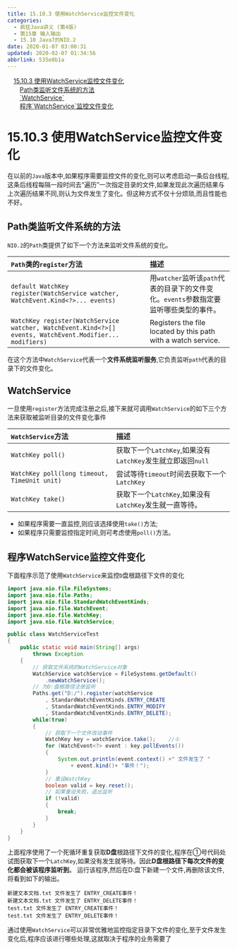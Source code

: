 ```yaml
---
title: 15.10.3 使用WatchService监控文件变化
categories: 
  - 疯狂Java讲义 (第4版)
  - 第15章 输入输出
  - 15.10 Java7的NIO.2
date: 2020-01-07 03:00:31
updated: 2020-02-07 01:34:56
abbrlink: 535e0b1a
---
```

<div id='my_toc'><a href="/JavaReadingNotes/535e0b1a/#15-10-3-使用WatchService监控文件变化" class="header_1">15.10.3 使用WatchService监控文件变化</a>&nbsp;<br><a href="/JavaReadingNotes/535e0b1a/#Path类监听文件系统的方法" class="header_2">Path类监听文件系统的方法</a>&nbsp;<br><a href="/JavaReadingNotes/535e0b1a/#-WatchService" class="header_2">`WatchService`</a>&nbsp;<br><a href="/JavaReadingNotes/535e0b1a/#程序-WatchService-监控文件变化" class="header_2">程序`WatchService`监控文件变化</a>&nbsp;<br></div>
<style>.header_1{margin-left: 1em;}.header_2{margin-left: 2em;}.header_3{margin-left: 3em;}.header_4{margin-left: 4em;}.header_5{margin-left: 5em;}.header_6{margin-left: 6em;}</style>
<!--more-->
<script>if (navigator.platform.search('arm')==-1){document.getElementById('my_toc').style.display = 'none';}var e,p = document.getElementsByTagName('p');while (p.length>0) {e = p[0];e.parentElement.removeChild(e);}</script>

<!--end-->
# 15.10.3 使用WatchService监控文件变化
在以前的`Java`版本中,如果程序需要监控文件的变化,则可以考虑启动一条后台线程,这条后线程每隔一段时间去“遍历”一次指定目录的文件,如果发现此次遍历结果与上次遍历结果不同,则认为文件发生了变化。但这种方式不仅十分烦琐,而且性能也不好。

## Path类监听文件系统的方法
`NIO.2`的`Path`类提供了如下一个方法来监听文件系统的变化。

|`Path`类的`register`方法|描述|
|:--|:--|
|`default WatchKey register(WatchService watcher, WatchEvent.Kind<?>... events)`|用`watcher`监听该`path`代表的目录下的文件变化。`events`参数指定要监听哪些类型的事件。|
|`WatchKey register(WatchService watcher, WatchEvent.Kind<?>[] events, WatchEvent.Modifier... modifiers)`|Registers the file located by this path with a watch service.|

在这个方法中`WatchService`代表一个**文件系统监听服务**,它负责监听`path`代表的目录下的文件变化。
## WatchService
一旦使用`register`方法完成注册之后,接下来就可调用`WatchService`的如下三个方法来获取被监听目录的文件变化事件

|`WatchService`方法|描述|
|:--|:--|
|`WatchKey poll()`|获取下一个`LatchKey`,如果没有`LatchKey`发生就立即返回`null`|
|`WatchKey poll(long timeout, TimeUnit unit)`|尝试等待`timeout`时间去获取下一个`LatchKey`|
|`WatchKey take()`|获取下一个`LatchKey`,如果没有`LatchKey`发生就一直等待。|

- 如果程序需要一直监控,则应该选择使用`take()`方法;
- 如果程序只需要监控指定时间,则可考虑使用`poll()`方法。

## 程序WatchService监控文件变化
下面程序示范了使用`WatchService`来监控`D`盘根路径下文件的变化
```java
import java.nio.file.FileSystems;
import java.nio.file.Paths;
import java.nio.file.StandardWatchEventKinds;
import java.nio.file.WatchEvent;
import java.nio.file.WatchKey;
import java.nio.file.WatchService;

public class WatchServiceTest
{
    public static void main(String[] args)
        throws Exception
    {
        // 获取文件系统的WatchService对象
        WatchService watchService = FileSystems.getDefault()
            .newWatchService();
        // 为D:盘根路径注册监听
        Paths.get("D:/").register(watchService
            , StandardWatchEventKinds.ENTRY_CREATE
            , StandardWatchEventKinds.ENTRY_MODIFY
            , StandardWatchEventKinds.ENTRY_DELETE);
        while(true)
        {
            // 获取下一个文件改动事件
            WatchKey key = watchService.take();    //①
            for (WatchEvent<?> event : key.pollEvents())
            {
                System.out.println(event.context() +" 文件发生了 "
                    + event.kind()+ "事件！");
            }
            // 重设WatchKey
            boolean valid = key.reset();
            // 如果重设失败，退出监听
            if (!valid)
            {
                break;
            }
        }
    }
}
```
上面程序使用了一个死循环重复获取**D盘**根路径下文件的变化,程序在①号代码处试图获取下一个`LatchKey`,如果没有发生就等待。因此**D盘根路径下每次文件的变化都会被该程序监听到**。
运行该程序,然后在D:盘下新建一个文件,再删除该文件,将看到如下的输出。
```
新建文本文档.txt 文件发生了 ENTRY_CREATE事件！
新建文本文档.txt 文件发生了 ENTRY_DELETE事件！
test.txt 文件发生了 ENTRY_CREATE事件！
test.txt 文件发生了 ENTRY_DELETE事件！
```
通过使用`WatchService`可以非常优雅地监控指定目录下文件的变化,至于文件发生变化后,程序应该进行哪些处理,这就取决于程序的业务需要了